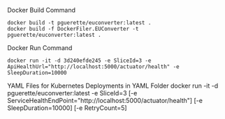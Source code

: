 ﻿Docker Build Command
```
docker build -t pguerette/euconverter:latest .
docker build -f DockerFiler.EUConverter -t pguerette/euconverter:latest .
```

Docker Run Command
```
docker run -it -d 3d240efde245 -e SliceId=3 -e ApiHealthUrl="http://localhost:5000/actuator/health" -e SleepDuration=10000
```
YAML Files for Kubernetes Deployments in YAML Folder
docker run -it -d pguerette/euconverter:latest -e SliceId=3 [-e ServiceHealthEndPoint="http://localhost:5000/actuator/health"] [-e SleepDuration=10000] [-e RetryCount=5]
```